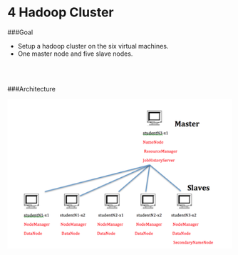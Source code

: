 # 4 Hadoop Cluster

###Goal
* Setup a hadoop cluster on the six virtual machines.
* One master node and five slave nodes.



<br/>
<br/>

###Architecture
<br/>

![](https://raw.githubusercontent.com/congqiyuan/tutorial/master/hadoop_cluster/1.png)

